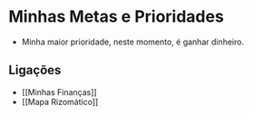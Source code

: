 # Minhas Metas e Prioridades
* Minha maior prioridade, neste momento, é ganhar dinheiro.

## Ligações
* [[Minhas Finanças]]
* [[Mapa Rizomático]]
